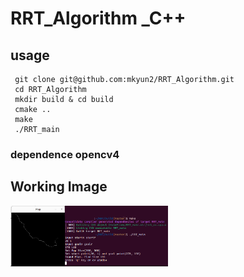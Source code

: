 # RRT_Algorithm _C++

## usage
<pre>
<code> git clone git@github.com:mkyun2/RRT_Algorithm.git</code>
<code> cd RRT_Algorithm</code>
<code> mkdir build & cd build</code>
<code> cmake ..</code>
<code> make </code>
<code> ./RRT_main </code>
</pre>
### dependence opencv4
## Working Image
<img src="/picture/Test.png" width = "50%" height = "50%"></img>

